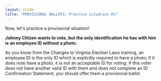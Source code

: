 ```yaml
---
layout: slide
title: "PROVISIONAL BALLOTS: Practice situation #1"
---
```


Now, let's practice a provisional situation!

**Johnny Citizen wants to vote, but the only identification he has with him is an employee ID without a photo.**

As you know from the Changes to Virginia Election Laws training, an employee ID is the only ID which is explicitly required to have a photo; if it does note have a photo, it is not an acceptable ID for voting. If this voter does not have another valid ID with them and does not complete an ID Confirmation Statement, you should offer them a provisional ballot.
